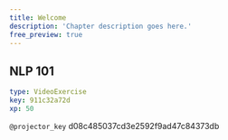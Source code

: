 ```yaml
---
title: Welcome
description: 'Chapter description goes here.'
free_preview: true
---
```


## NLP 101

```yaml
type: VideoExercise
key: 911c32a72d
xp: 50
```

`@projector_key`
d08c485037cd3e2592f9ad47c84373db
